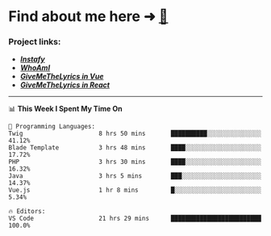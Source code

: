 # Find about me here ➜ [🧑](https://pauabella.dev)

### Project links:
- ***[Instafy](https://instafy.me)***
- ***[WhoAmI](https://pauabella.dev)***
- ***[GiveMeTheLyrics in Vue](https://lyrics.pauabella.dev)***
- ***[GiveMeTheLyrics in React](https://pauabella.dev/GiveMeTheLyrics)***

---
<!--START_SECTION:waka-->
📊 **This Week I Spent My Time On** 

```text
💬 Programming Languages: 
Twig                     8 hrs 50 mins       ██████████░░░░░░░░░░░░░░░   41.12% 
Blade Template           3 hrs 48 mins       ████░░░░░░░░░░░░░░░░░░░░░   17.72% 
PHP                      3 hrs 30 mins       ████░░░░░░░░░░░░░░░░░░░░░   16.32% 
Java                     3 hrs 5 mins        ███░░░░░░░░░░░░░░░░░░░░░░   14.37% 
Vue.js                   1 hr 8 mins         █░░░░░░░░░░░░░░░░░░░░░░░░   5.34%

🔥 Editors: 
VS Code                  21 hrs 29 mins      █████████████████████████   100.0%

```


<!--END_SECTION:waka-->
